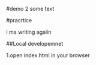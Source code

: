 #demo 2
some text

#pracrtice

 i ma writing agaiin

 ##Local developemnet

 1.open index.html in your browser